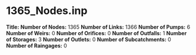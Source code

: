 # 1365_Nodes.inp
**Title:** 
**Number of Nodes:** 1365
**Number of Links:** 1366
**Number of Pumps:** 6
**Number of Weirs:** 0
**Number of Orifices:** 0
**Number of Outfalls:** 1
**Number of Storages:** 3
**Number of Outlets:** 0
**Number of Subcatchments:** 0
**Number of Raingages:** 0
